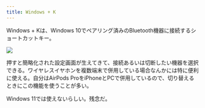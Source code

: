 ```yaml
---
title: Windows + K
---
```

Windows + Kは、Windows 10でペアリング済みのBluetooth機器に接続するショートカットキー。

![](https://lh3.googleusercontent.com/docs/ADP-6oHV_40joE7DVXmJOYyjEim_zjU7BnO1DcSL6PHak0h04zUPHIKKRnC6pXKQlhde4hvZkW5_EtaNx8f3UonEB6ulQz_5Uve-fH7x-alBSfWbL7rxpr8pneVnF8udZoysrbXnw-zqQNghIYoE290oxDA1kqIoZUdCsUVCvIpQFAQNE5XFoDZHJcMMGcyI4MtfayCAtfi8ddUBCNzdFl0g-9ekqmn1BURzaklZ5fVaWDNjfTTTKDo4G2zvj46Kfdfr_pCOLhS-UdrZvepycMaALS8mMLcZ311azZjRFVOeQzGV7sslAIoDOgZM5y8bfVRtCFYzoxtFvR91959yy-e3IgUV1Vp79Z1_3jgY61mzEA-IKefTeCEeTfWtdqZFp-EqDNPsSL34PibNzpIqdjZSiPqC_LckzR7bVlEtXlwUzHT5_89zLLEgGuNIZPeGRLUs6iQIVKJouFiZ_JhpCNZfyPFR2g9CX5QTmLDoFxy3TjeBg7B0bQeF8aaTWKqRePD6hxOycCkkXZvG571XPcB358eJItkQQ8BRmhR6pLGVS53tjPyIEtmmHvvv_sdoGq4AQUDFT50gQniR-yX4zJOwBNRrC3_uDmezjg8QnswthpLzA2lnwZxSDuNqcjP8JYhCGVXg2uMTWtkug5ZHbfNLKnIwFB8Sao8I7vraEJUkWmnd5AJEBKNM2RTSiFdTuOOgE9EyNe4vCOzt4HcpXwPEsKp1ZpK-pqVe04GaaCxZXjAXn0hqHd43csrFeS0XPeL0Mq4LVSWGwgBBXF_VONVfpjhwosdmS2qYb2GCD9e7yf9Qg2cWjjKio8m3odVtG5qG3kwqJF8paaXPTdCerBGcRIBVOpWP3mAwDNLJYiD_0u64BESulpcgG_-oe340vtzQcq0skDHR07A9tpMzGd1oUDY5ZbIwS8tEKxUOjjSdzr71WFZ_G7mL7ymU9FNN84raK16eAd552w-9bp6drnlmQ5a4swPxVYy2_Ma1if9NTUrSJ1IAIO2Z0M-ZDMYH1_uNtfYBDvMVpBE93KYRUjsDslNX5NkdfHgxUij2jKFskpowEV0QqPW4tKUp3E9usIGcHC04xweT-MCzOxrSkfvnhSnBCeC5wmURDuuGlUbKNXE0pYYOQV3m0u9GScj-ZcZuk9y5nVXrpTp0y1fUW9BbgPnD0i8WkkhbE9I-9ggMO1yNzgH4L1ZfGqw89JPXu1SsDKSFpjLcy17ZNWvGezD5dIrHKXYBvQJMLLNFUrQWj46hjKZc)

押すと簡略化された設定画面が生えてきて、接続あるいは切断したい機器を選択できる。ワイヤレスイヤホンを複数端末で併用している場合なんかには特に便利に使える。自分はAirPods ProをiPhoneとPCで併用しているので、切り替えるときにこの機能を使うことが多い。

Windows 11では使えないらしい。残念だ。
